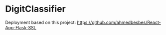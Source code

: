 # DigitClassifier

Deployment based on this project: https://github.com/ahmedbesbes/React-App-Flask-SSL

